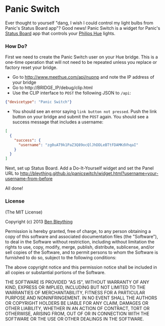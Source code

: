 # Panic Switch

Ever thought to yourself "dang, I wish I could control my light bulbs from
Panic's Status Board app"? Good news! Panic Switch is a widget for Panic's
[Status Board] app that controls your [Philips Hue] lights.

[Status Board]: https://panic.com/statusboard/
[Philips Hue]: https://meethue.com

### How Do?

First we need to create the Panic Switch user on your Hue bridge. This is a
one-time operation that will not need to be repeated unless you replace or
factory reset your bridge.

* Go to http://www.meethue.com/api/nupnp and note the IP address of your bridge
* Go to http://BRIDGE_IP/debug/clip.html
* Use the CLIP interface to `POST` the following JSON to `/api`:

```json
{"devicetype": "Panic Switch"}
```

* You should see an error saying `link button not pressed`. Push the link button
  on your bridge and submit the `POST` again. You should see a success message
  that includes a username:

```json
[
  {
    "success": {
      "username": "zg0uAT9k1PaZ3Q89ocQlJhDDLeBTtFDAMKdVhqaI"
    }
  }
]
```

Next, set up Status Board. Add a Do-It-Yourself widget and set the Panel URL to
http://bleything.github.io/panicswitch/widget.html?username=your-username-from-before

All done!

### License

(The MIT License)

Copyright (c) 2013 [Ben Bleything](mailto:ben@bleything.net)

Permission is hereby granted, free of charge, to any person obtaining a copy
of this software and associated documentation files (the "Software"), to deal
in the Software without restriction, including without limitation the rights
to use, copy, modify, merge, publish, distribute, sublicense, and/or sell
copies of the Software, and to permit persons to whom the Software is
furnished to do so, subject to the following conditions:

The above copyright notice and this permission notice shall be included in
all copies or substantial portions of the Software.

THE SOFTWARE IS PROVIDED "AS IS", WITHOUT WARRANTY OF ANY KIND, EXPRESS OR
IMPLIED, INCLUDING BUT NOT LIMITED TO THE WARRANTIES OF MERCHANTABILITY,
FITNESS FOR A PARTICULAR PURPOSE AND NONINFRINGEMENT. IN NO EVENT SHALL THE
AUTHORS OR COPYRIGHT HOLDERS BE LIABLE FOR ANY CLAIM, DAMAGES OR OTHER
LIABILITY, WHETHER IN AN ACTION OF CONTRACT, TORT OR OTHERWISE, ARISING FROM,
OUT OF OR IN CONNECTION WITH THE SOFTWARE OR THE USE OR OTHER DEALINGS IN
THE SOFTWARE.
